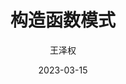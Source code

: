 ---
title: 构造函数模式
# icon: fe:prototype
# cover: /assets/image/front-end.png
author: 王泽权
date: 2023-03-15
sticky: true
star: true
copyright: 王泽权
---